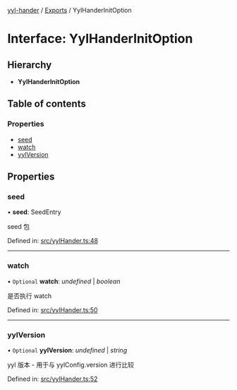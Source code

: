 [yyl-hander](../README.md) / [Exports](../modules.md) / YylHanderInitOption

# Interface: YylHanderInitOption

## Hierarchy

* **YylHanderInitOption**

## Table of contents

### Properties

- [seed](yylhanderinitoption.md#seed)
- [watch](yylhanderinitoption.md#watch)
- [yylVersion](yylhanderinitoption.md#yylversion)

## Properties

### seed

• **seed**: SeedEntry

seed 包

Defined in: [src/yylHander.ts:48](https://github.com/yyl-team/yyl-hander/blob/1e1faf9/src/yylHander.ts#L48)

___

### watch

• `Optional` **watch**: *undefined* \| *boolean*

是否执行 watch

Defined in: [src/yylHander.ts:50](https://github.com/yyl-team/yyl-hander/blob/1e1faf9/src/yylHander.ts#L50)

___

### yylVersion

• `Optional` **yylVersion**: *undefined* \| *string*

yyl 版本 - 用于与 yylConfig.version 进行比较

Defined in: [src/yylHander.ts:52](https://github.com/yyl-team/yyl-hander/blob/1e1faf9/src/yylHander.ts#L52)
